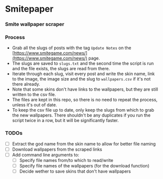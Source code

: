 # Smitepaper
### Smite wallpaper scraper

### Process
- Grab all the slugs of posts with the tag `Update Notes` on the [https://www.smitegame.com/news/](https://www.smitegame.com/news/) page.
- The slugs are saved to `slugs.txt` and the second time the script is run and the file exists, the slugs are read from there.
- Iterate through each slug, visit every post and write the skin name, link to the image, the image size and the slug to `wallpapers.csv` if it's not there already.
- Note that some skins don't have links to the wallpapers, but they are still written to the csv file.
- The files are kept in this repo, so there is no need to repeat the process, unless it's out of date.
- To keep the csv file up to date, only keep the slugs from which to grab the new wallpapers. There shouldn't be any duplicates if you run the script twice in a row, but it will be significantly faster.

### TODOs
- [ ] Extract the god name from the skin name to allow for better file naming
- [ ] Download wallpapers from the scraped links
- [ ] Add command line arguments to:
    - [ ] Specify file names from/to which to read/write
    - [ ] Specify file names of the wallpapers (for the download function)
    - [ ] Decide wether to save skins that don't have wallpapers